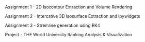 Assignment 1 - 2D Isocontour Extraction and Volume Rendering

Assignment 2 - Intercative 3D Isosurface Extraction and ipywidgets

Assignment 3 - Stremline generation using RK4

Project - THE World University Ranking Analysis & Visualization
